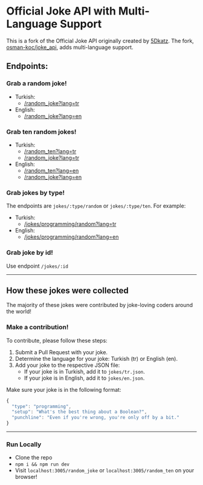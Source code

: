 # Official Joke API with Multi-Language Support

This is a fork of the Official Joke API originally created by [5Dkatz](https://github.com/5Dkatz/official_joke_api). The fork, [osman-koc/joke_api](https://github.com/osman-koc/joke_api), adds multi-language support.

## Endpoints:

### Grab a random joke!

- Turkish: 
  - [/random_joke?lang=tr](https://official-joke-api.appspot.com/random_joke?lang=tr)
- English: 
  - [/random_joke?lang=en](https://official-joke-api.appspot.com/random_joke?lang=en)

### Grab ten random jokes!

- Turkish: 
  - [/random_ten?lang=tr](https://official-joke-api.appspot.com/random_ten?lang=tr)
  - [/random_joke?lang=tr](https://official-joke-api.appspot.com/jokes/ten?lang=tr)
- English: 
  - [/random_ten?lang=en](https://official-joke-api.appspot.com/random_ten?lang=en)
  - [/random_joke?lang=en](https://official-joke-api.appspot.com/jokes/ten?lang=en)

### Grab jokes by type!

The endpoints are `jokes/:type/random` or `jokes/:type/ten`. For example:

- Turkish: 
  - [/jokes/programming/random?lang=tr](https://official-joke-api.appspot.com/jokes/programming/random?lang=tr)
- English: 
  - [/jokes/programming/random?lang=en](https://official-joke-api.appspot.com/jokes/programming/random?lang=en)

### Grab joke by id!

Use endpoint `/jokes/:id`

***

## How these jokes were collected

The majority of these jokes were contributed by joke-loving coders around the world!

### Make a contribution!

To contribute, please follow these steps:

1. Submit a Pull Request with your joke.
2. Determine the language for your joke: Turkish (tr) or English (en).
3. Add your joke to the respective JSON file:
   - If your joke is in Turkish, add it to `jokes/tr.json`.
   - If your joke is in English, add it to `jokes/en.json`.

Make sure your joke is in the following format:

```javascript
{
  "type": "programming",
  "setup": "What's the best thing about a Boolean?",
  "punchline": "Even if you're wrong, you're only off by a bit."
}
```

***

### Run Locally
* Clone the repo
* `npm i && npm run dev`
* Visit `localhost:3005/random_joke` or `localhost:3005/random_ten` on your browser!
